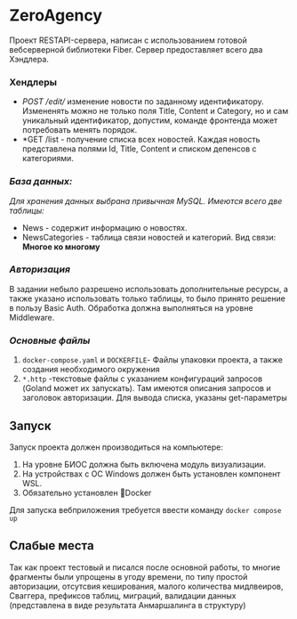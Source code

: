 # ZeroAgency

Проект RESTAPI-сервера, написан с использованием готовой вебсерверной библиотеки Fiber. Сервер предоставляет всего два Хэндлера.

### Хендлеры 
- *POST /edit/*
изменение новости по заданному идентификатору. Измененять можно не только поля Title, Content и Category, но и сам уникальный идентификатор, допустим, команде фронтенда может потребовать менять порядок. 
- *GET /list - получение списка всех новостей. Каждая новость представлена полями Id, Title, Content и списком депенсов с категориями.

### *База данных:*

*Для хранения данных выбрана привычная MySQL. Имеются всего две таблицы:*
- News - содержит информацию о новостях.
- NewsCategories - таблица связи новостей и категорий. Вид связи: **Многое ко многому**

### *Авторизация*

В задании небыло разрешено использовать дополнительные ресурсы, а также указано использовать только таблицы, то было принято решение в пользу Basic Auth. Обработка должна выполняться на уровне Middleware. 

### *Основные файлы*
1. ```docker-compose.yaml``` и ```DOCKERFILE```- Файлы упаковки проекта, а также создания необходимого окружения
2. ```*.http``` -текстовые файлы с указанием конфигураций запросов (Goland может их запускать). Там имеются описания запросов и заголовок авторизации. Для вывода списка, указаны get-параметры


## Запуск

Запуск проекта должен производиться на компьютере:

1. На уровне БИОС должна быть включена модуль визуализации.
2. На устройствах с ОС Windows должен быть установлен компонент WSL.
3. Обязательно установлен 🐳Docker

Для запуска вебприложения требуется ввести команду ```docker compose up```


## Слабые места

Так как проект тестовый и писался  после основной работы, то многие фрагменты были упрощены в угоду времени, по типу простой авторизации, отсутсвия кеширования, малого количества мидлвеиров, Сваггера, префиксов таблиц, миграций, валидации данных (представлена в виде результата Анмаршалинга в структуру)
